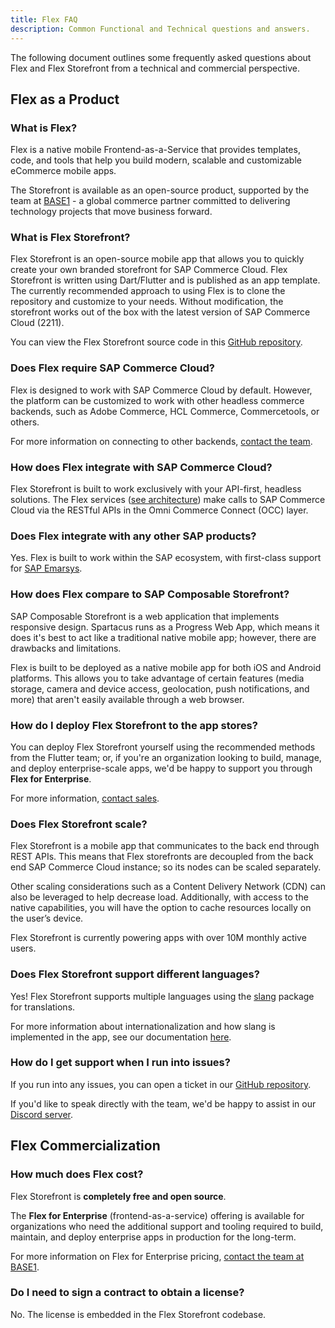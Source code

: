 ```yaml
---
title: Flex FAQ
description: Common Functional and Technical questions and answers.
---
```


The following document outlines some frequently asked questions about Flex and Flex Storefront from a technical and commercial perspective.

## Flex as a Product

### What is Flex?

Flex is a native mobile Frontend-as-a-Service that provides templates, code, and tools that help you build modern, scalable and customizable eCommerce mobile apps.

The Storefront is available as an open-source product, supported by the team at [BASE1](https://base1.com) - a global commerce partner committed to delivering technology projects that move business forward.

### What is Flex Storefront?

Flex Storefront is an open-source mobile app that allows you to quickly create your own branded storefront for SAP Commerce Cloud. Flex Storefront is written using Dart/Flutter and is published as an app template. The currently recommended approach to using Flex is to clone the repository and customize to your needs. Without modification, the storefront works out of the box with the latest version of SAP Commerce Cloud (2211).

You can view the Flex Storefront source code in this [GitHub repository](https://github.com/BASE1com/flex-storefront).

### Does Flex require SAP Commerce Cloud?

Flex is designed to work with SAP Commerce Cloud by default. However, the platform can be customized to work with other headless commerce backends, such as Adobe Commerce, HCL Commerce, Commercetools, or others.

For more information on connecting to other backends, [contact the team](https://base1.com/contact).

### How does Flex integrate with SAP Commerce Cloud?

Flex Storefront is built to work exclusively with your API-first, headless solutions. The Flex services ([see architecture](../architecture/10-intro.md)) make calls to SAP Commerce Cloud via the RESTful APIs in the Omni Commerce Connect (OCC) layer.

### Does Flex integrate with any other SAP products?

Yes. Flex is built to work within the SAP ecosystem, with first-class support for [SAP Emarsys](https://emarsys.com/emarsys-sap/).

### How does Flex compare to SAP Composable Storefront?

SAP Composable Storefront is a web application that implements responsive design. Spartacus runs as a Progress Web App, which means it does it's best to act like a traditional native mobile app; however, there are drawbacks and limitations.

Flex is built to be deployed as a native mobile app for both iOS and Android platforms. This allows you to take advantage of certain features (media storage, camera and device access, geolocation, push notifications, and more) that aren't easily available through a web browser.

### How do I deploy Flex Storefront to the app stores?

You can deploy Flex Storefront yourself using the recommended methods from the Flutter team; or, if you're an organization looking to build, manage, and deploy enterprise-scale apps, we'd be happy to support you through **Flex for Enterprise**.

For more information, [contact sales](https://base1.com/contact).


### Does Flex Storefront scale?

Flex Storefront is a mobile app that communicates to the back end through REST APIs. This means that Flex storefronts are decoupled from the back end SAP Commerce Cloud instance; so its nodes can be scaled separately. 

Other scaling considerations such as a Content Delivery Network (CDN) can also be leveraged to help decrease load. Additionally, with access to the native capabilities, you will have the option to cache resources locally on the user’s device.

Flex Storefront is currently powering apps with over 10M monthly active users.

### Does Flex Storefront support different languages?

Yes! Flex Storefront supports multiple languages using the [slang](https://pub.dev/packages/slang) package for translations. 

For more information about internationalization and how slang is implemented in the app, see our documentation [here](../storefront/25-internationalization.md).

### How do I get support when I run into issues?

If you run into any issues, you can open a ticket in our [GitHub repository](https://github.com/BASE1com/flex-storefront).

If you'd like to speak directly with the team, we'd be happy to assist in our [Discord server](https://discord.gg/F5W8wmJE).

## Flex Commercialization

### How much does Flex cost?

Flex Storefront is **completely free and open source**.

The **Flex for Enterprise** (frontend-as-a-service) offering is available for organizations who need the additional support and tooling required to build, maintain, and deploy enterprise apps in production for the long-term.

For more information on Flex for Enterprise pricing, [contact the team at BASE1](https://base1.com/contact).

### Do I need to sign a contract to obtain a license?

No. The license is embedded in the Flex Storefront codebase.